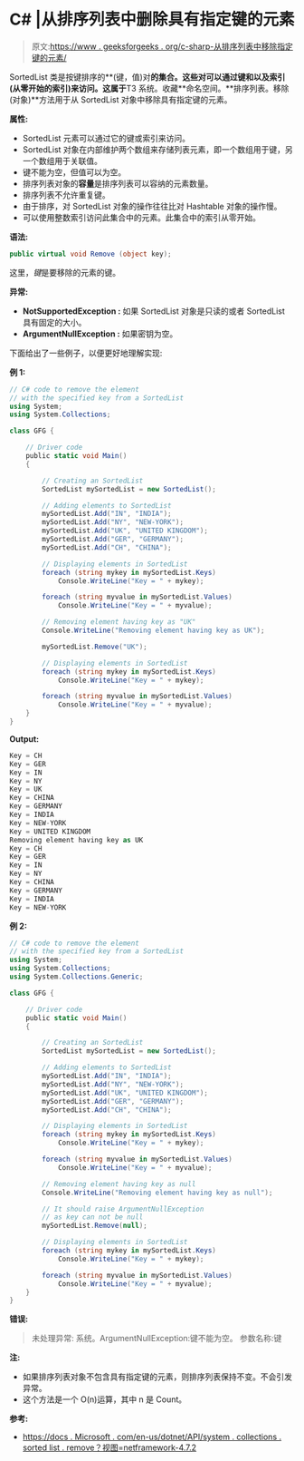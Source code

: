 # C# |从排序列表中删除具有指定键的元素

> 原文:[https://www . geeksforgeeks . org/c-sharp-从排序列表中移除指定键的元素/](https://www.geeksforgeeks.org/c-sharp-remove-the-element-with-the-specified-key-from-a-sortedlist/)

SortedList 类是按键排序的**(键，值)对**的集合。这些对可以通过键和以及索引(从零开始的索引)来访问。这属于**T3 系统。收藏**命名空间。**排序列表。移除(对象)**方法用于从 SortedList 对象中移除具有指定键的元素。

**属性:**

*   SortedList 元素可以通过它的键或索引来访问。
*   SortedList 对象在内部维护两个数组来存储列表元素，即一个数组用于键，另一个数组用于关联值。
*   键不能为空，但值可以为空。
*   排序列表对象的**容量**是排序列表可以容纳的元素数量。
*   排序列表不允许重复键。
*   由于排序，对 SortedList 对象的操作往往比对 Hashtable 对象的操作慢。
*   可以使用整数索引访问此集合中的元素。此集合中的索引从零开始。

**语法:**

```cs
public virtual void Remove (object key);

```

这里，*键*是要移除的元素的键。

**异常:**

*   **NotSupportedException :** 如果 SortedList 对象是只读的或者 SortedList 具有固定的大小。
*   **ArgumentNullException :** 如果密钥为空。

下面给出了一些例子，以便更好地理解实现:

**例 1:**

```cs
// C# code to remove the element
// with the specified key from a SortedList
using System;
using System.Collections;

class GFG {

    // Driver code
    public static void Main()
    {

        // Creating an SortedList
        SortedList mySortedList = new SortedList();

        // Adding elements to SortedList
        mySortedList.Add("IN", "INDIA");
        mySortedList.Add("NY", "NEW-YORK");
        mySortedList.Add("UK", "UNITED KINGDOM");
        mySortedList.Add("GER", "GERMANY");
        mySortedList.Add("CH", "CHINA");

        // Displaying elements in SortedList
        foreach (string mykey in mySortedList.Keys)
            Console.WriteLine("Key = " + mykey);

        foreach (string myvalue in mySortedList.Values)
            Console.WriteLine("Key = " + myvalue);

        // Removing element having key as "UK"
        Console.WriteLine("Removing element having key as UK");

        mySortedList.Remove("UK");

        // Displaying elements in SortedList
        foreach (string mykey in mySortedList.Keys)
            Console.WriteLine("Key = " + mykey);

        foreach (string myvalue in mySortedList.Values)
            Console.WriteLine("Key = " + myvalue);
    }
}
```

**Output:**

```cs
Key = CH
Key = GER
Key = IN
Key = NY
Key = UK
Key = CHINA
Key = GERMANY
Key = INDIA
Key = NEW-YORK
Key = UNITED KINGDOM
Removing element having key as UK
Key = CH
Key = GER
Key = IN
Key = NY
Key = CHINA
Key = GERMANY
Key = INDIA
Key = NEW-YORK

```

**例 2:**

```cs
// C# code to remove the element
// with the specified key from a SortedList
using System;
using System.Collections;
using System.Collections.Generic;

class GFG {

    // Driver code
    public static void Main()
    {

        // Creating an SortedList
        SortedList mySortedList = new SortedList();

        // Adding elements to SortedList
        mySortedList.Add("IN", "INDIA");
        mySortedList.Add("NY", "NEW-YORK");
        mySortedList.Add("UK", "UNITED KINGDOM");
        mySortedList.Add("GER", "GERMANY");
        mySortedList.Add("CH", "CHINA");

        // Displaying elements in SortedList
        foreach (string mykey in mySortedList.Keys)
            Console.WriteLine("Key = " + mykey);

        foreach (string myvalue in mySortedList.Values)
            Console.WriteLine("Key = " + myvalue);

        // Removing element having key as null
        Console.WriteLine("Removing element having key as null");

        // It should raise ArgumentNullException
        // as key can not be null
        mySortedList.Remove(null);

        // Displaying elements in SortedList
        foreach (string mykey in mySortedList.Keys)
            Console.WriteLine("Key = " + mykey);

        foreach (string myvalue in mySortedList.Values)
            Console.WriteLine("Key = " + myvalue);
    }
}
```

**错误:**

> 未处理异常:
> 系统。ArgumentNullException:键不能为空。
> 参数名称:键

**注:**

*   如果排序列表对象不包含具有指定键的元素，则排序列表保持不变。不会引发异常。
*   这个方法是一个 O(n)运算，其中 n 是 Count。

**参考:**

*   [https://docs . Microsoft . com/en-us/dotnet/API/system . collections . sorted list . remove？视图=netframework-4.7.2](https://docs.microsoft.com/en-us/dotnet/api/system.collections.sortedlist.remove?view=netframework-4.7.2)